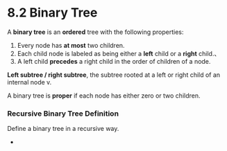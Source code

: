 # 8.2 Binary Tree

A **binary tree** is an **ordered** tree with the following properties:

1. Every node has **at most** two children.
2. Each child node is labeled as being either a **left** child or a **right** child.、
3. A left child **precedes** a right child in the order of children of a node.

**Left subtree / right subtree**, the subtree rooted at a left or right child of an internal node v.

A binary tree is **proper** if each node has either zero or two children.

###  Recursive Binary Tree Definition

Define a binary tree in a recursive way.

* 


  


